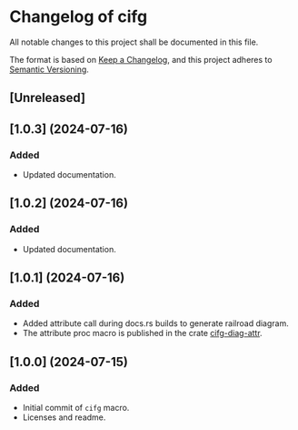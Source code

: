 # Changelog of cifg

All notable changes to this project shall be documented in this file.

The format is based on [Keep a Changelog](https://keepachangelog.com/en/1.0.0/),
and this project adheres to [Semantic Versioning](https://semver.org/spec/v2.0.0.html).

## [Unreleased]

## [1.0.3] (2024-07-16)

### Added
* Updated documentation.

## [1.0.2] (2024-07-16)

### Added
* Updated documentation.

## [1.0.1] (2024-07-16)

### Added
* Added attribute call during docs.rs builds to generate railroad diagram.
* The attribute proc macro is published in the crate [cifg-diag-attr][attr-crates-io].

## [1.0.0] (2024-07-15)

### Added
* Initial commit of `cifg` macro.
* Licenses and readme.

[attr-crates-io]: https://crates.io/crates/cifg-diag-attr
